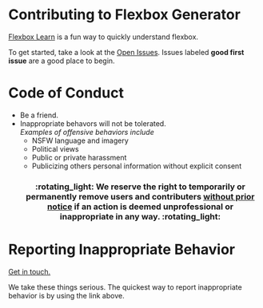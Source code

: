 # Contributing to Flexbox Generator

[Flexbox Learn](http://learnflexbox.us/) is a fun way to quickly understand flexbox.

To get started, take a look at the [Open Issues](https://github.com/hi-matbub/learnflexbox/issues). Issues labeled **good first issue** are a good place to begin.

# Code of Conduct

- Be a friend.
- Inappropriate behavors will not be tolerated. </br> _Examples of offensive behaviors include_
  - NSFW language and imagery
  - Political views
  - Public or private harassment
  - Publicizing others personal information without explicit consent
  <h3 align='center'>:rotating_light: We reserve the right to temporarily or permanently remove users and contributers <ins>without prior notice</ins> if an action is deemed unprofessional or inappropriate in any way. :rotating_light:</h3>

# Reporting Inappropriate Behavior

<a href='mailto:support@learnflexbox.us'>Get in touch.</a>

We take these things serious. The quickest way to report inappropriate behavior is by using the link above.
